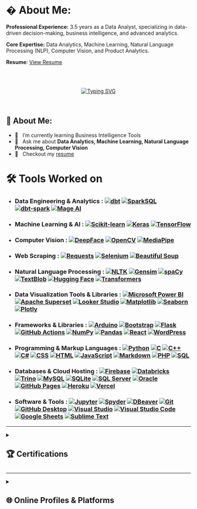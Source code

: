 # � About Me:

**Professional Experience:** 3.5 years as a Data Analyst, specializing in data-driven decision-making, business intelligence, and advanced analytics.

**Core Expertise:** Data Analytics, Machine Learning, Natural Language Processing (NLP), Computer Vision, and Product Analytics.

**Resume**: [View Resume]()



<br/>
<br/>

<p align="center">
<a href="https://git.io/typing-svg"><img src="https://readme-typing-svg.demolab.com?font=Fira+Code&weight=500&size=21&pause=1000&color=C007F7&width=440&height=45&lines=Data+Science+Enthusiast+;Always+learning+new+things;Data+Analytics%2C+Machine+Learning;Natural+Language+Processing;Business+Intelligence;Product+Analytics%2C+Computer+Vision;Behavioural analysis" alt="Typing SVG" /></a>
</p>




<br/>

## 🧐 About Me:

- 🌱 &nbsp; I’m currently learning Business Intelligence Tools
- 💬 &nbsp; Ask me about **Data Analytics, Machine Learning, Natural Language Processing, Computer Vision**
- 📝 &nbsp; Checkout my [resume](https://drive.google.com/file/d/1Z4oYJ1TcU3u6SA_lfAzfhPhhUOQqAgJH/view?usp=sharing)


# 🛠️ Tools Worked on

- ### Data Engineering & Analytics : <a href="#"><img alt="dbt" src="https://img.shields.io/badge/dbt-FF471A.svg?logo=dbt&logoColor=white&logoWidth=10"></a>  <a href="#"><img alt="SparkSQL" src="https://img.shields.io/badge/SparkSQL-FFCC00.svg?logo=apache-spark&logoColor=black&style=flat-square&logoWidth=10"></a>  <a href="#"><img alt="dbt-spark" src="https://img.shields.io/badge/dbt--spark-F25C54.svg?logo=dbt&logoColor=white&logoWidth=10"></a>  <a href="#"><img alt="Mage AI" src="https://img.shields.io/badge/Mage%20AI-FF0066.svg?logoColor=white&logoWidth=10"></a>

- ### Machine Learning & AI : <a href="#"><img alt="Scikit-learn" src="https://img.shields.io/badge/Scikit--learn-F7931E?logo=scikit-learn&logoColor=white&logoWidth=10"></a>   <a href="#"><img alt="Keras" src="https://img.shields.io/badge/Keras-D00000?logo=Keras&logoColor=white&logoWidth=10"></a>  <a href="#"><img alt="TensorFlow" src="https://img.shields.io/badge/TensorFlow-FF6F00?logo=TensorFlow&logoColor=white&logoWidth=10"></a>

- ### Computer Vision :  <a href="#"><img alt="DeepFace" src="https://img.shields.io/badge/DeepFace-6A1B9A?Color=white&labelColor=3E0B6A&padding=10"></a> <a href="#"><img alt="OpenCV" src="https://img.shields.io/badge/OpenCV-007ACC?&logo=opencv&logoColor=white&labelColor=004B8D&padding=10"></a> <a href="#"><img alt="MediaPipe" src="https://img.shields.io/badge/MediaPipe-FF5722?&logoColor=white&labelColor=C41C00&padding=10"></a>

- ### Web Scraping  : <a href="#"><img alt="Requests" src="https://img.shields.io/badge/Requests-007ACC?logo=python&logoColor=white"></a> <a href="#"><img alt="Selenium" src="https://img.shields.io/badge/Selenium-43B02A?logo=selenium&logoColor=white"></a> <a href="#"><img alt="Beautiful Soup" src="https://img.shields.io/badge/BeautifulSoup-FFD43B?logo=python&logoColor=black"></a>
  
- ### Natural Language Processing : <a href="#"><img alt="NLTK" src="https://img.shields.io/badge/NLTK-005A9C?logo=python&logoColor=white"></a> <a href="#"><img alt="Gensim" src="https://img.shields.io/badge/Gensim-FFA500?logo=gensim&logoColor=white"></a> <a href="#"><img alt="spaCy" src="https://img.shields.io/badge/spaCy-8A2BE2?logo=spaCy&logoColor=white"></a> <a href="#"><img alt="TextBlob" src="https://img.shields.io/badge/TextBlob-FF1493?logo=python&logoColor=white"></a> <a href="#"><img alt="Hugging Face" src="https://img.shields.io/badge/Hugging%20Face-FFCC00?logo=huggingface&logoColor=black"></a> <a href="#"><img alt="Transformers" src="https://img.shields.io/badge/Transformers-4A90E2?logo=pytorch&logoColor=white"></a>

- ### Data Visualization Tools & Libraries : <a href="#"><img alt="Microsoft Power BI" src="https://img.shields.io/badge/Power%20BI-F2C811?logo=Power%20BI&logoColor=black"></a> <a href="#"><img alt="Apache Superset" src="https://img.shields.io/badge/Apache%20Superset-AA007A?logo=apache&logoColor=white"></a> <a href="#"><img alt="Looker Studio" src="https://img.shields.io/badge/Looker%20Studio-7D00FF?logo=looker&logoColor=white"></a> <a href="#"><img alt="Matplotlib" src="https://img.shields.io/badge/Matplotlib-298D46?logo=python&logoColor=white"></a> <a href="#"><img alt="Seaborn" src="https://img.shields.io/badge/Seaborn-7D4698?logo=python&logoColor=white"></a> <a href="#"><img alt="Plotly" src="https://img.shields.io/badge/Plotly-3F4F75?logo=plotly&logoColor=white"></a>
<!--   <a href="#"><img alt="Tableau" src="https://img.shields.io/badge/Tableau-E97627?logo=Tableau&logoColor=white"></a> --> 

- ### Frameworks & Libraries : <a href="#"><img alt="Arduino" src="https://img.shields.io/badge/Arduino-00979D?logo=Arduino&logoColor=white"></a> <a href="#"><img alt="Bootstrap" src="https://img.shields.io/badge/Bootstrap-7952B3?logo=bootstrap&logoColor=white"></a> <a href="#"><img alt="Flask" src="https://img.shields.io/badge/Flask-000000?logo=flask&logoColor=white"></a> <a href="#"><img alt="GitHub Actions" src="https://img.shields.io/badge/GitHub%20Actions-2671E5?logo=githubactions&logoColor=white"></a> <a href="#"><img alt="NumPy" src="https://img.shields.io/badge/NumPy-013243?logo=numpy&logoColor=white"></a> <a href="#"><img alt="Pandas" src="https://img.shields.io/badge/Pandas-150458?logo=pandas&logoColor=white"></a> <a href="#"><img alt="React" src="https://img.shields.io/badge/React-20232A?logo=react&logoColor=61DAFB"></a> <a href="#"><img alt="WordPress" src="https://img.shields.io/badge/WordPress-21759B?logo=wordpress&logoColor=white"></a>

- ### Programming & Markup Languages : <a href="#"><img alt="Python" src="https://img.shields.io/badge/Python-3776AB?logo=python&logoColor=white"></a> <a href="#"><img alt="C" src="https://custom-icon-badges.demolab.com/badge/C-03599C?logo=c-in-hexagon&logoColor=white"></a> <a href="#"><img alt="C++" src="https://custom-icon-badges.demolab.com/badge/C++-9C033A?logo=cpp2&logoColor=white"></a> <a href="#"><img alt="C#" src="https://custom-icon-badges.demolab.com/badge/C%23-68217A?logo=cs2&logoColor=white"></a> <a href="#"><img alt="CSS" src="https://img.shields.io/badge/CSS-1572B6?logo=css3&logoColor=white"></a> <a href="#"><img alt="HTML" src="https://img.shields.io/badge/HTML-E34F26?logo=html5&logoColor=white"></a> <a href="#"> <a href="#"><img alt="JavaScript" src="https://img.shields.io/badge/JavaScript-F7DF1E?logo=javascript&logoColor=black"></a> <a href="#"><img alt="Markdown" src="https://img.shields.io/badge/Markdown-000000?logo=markdown&logoColor=white"></a> <a href="#"><img alt="PHP" src="https://img.shields.io/badge/PHP-777BB4?logo=php&logoColor=white"></a> <a href="#"><img alt="SQL" src="https://custom-icon-badges.demolab.com/badge/SQL-025E8C?logo=database&logoColor=white"></a>

- ### Databases & Cloud Hosting  : <a href="#"><img alt="Firebase" src="https://img.shields.io/badge/Firebase-FFCA28?logo=firebase&logoColor=black"></a>  <a href="#"><img alt="Databricks" src="https://img.shields.io/badge/Databricks-FF007A?logo=databricks&logoColor=white"></a> <a href="#"><img alt="Trino" src="https://img.shields.io/badge/Trino-000080?logo=trino&logoColor=white"></a> <a href="#"><img alt="MySQL" src="https://img.shields.io/badge/MySQL-005C84?logo=mysql&logoColor=white"></a> <a href="#"><img alt="SQLite" src ="https://img.shields.io/badge/SQLite-07405E?logo=sqlite&logoColor=white"></a> <a href="#"><img alt="SQL Server" src="https://img.shields.io/badge/SQL%20Server-CC2927?logo=microsoft%20sql%20server&logoColor=white"></a> <a href="#"><img alt="Oracle" src ="https://img.shields.io/badge/Oracle-F00000?logo=oracle&logoColor=white"></a> <a href="#"><img alt="GitHub Pages" src="https://img.shields.io/badge/GitHub%20Pages-327FC7?logo=github&logoColor=white"></a> <a href="#"><img alt="Heroku" src="https://img.shields.io/badge/Heroku-430098?logo=heroku&logoColor=white"></a> <a href="#"><img alt="Vercel" src="https://img.shields.io/badge/Vercel-000000?logo=vercel&logoColor=white"></a>
  
- ### Software & Tools : <a href="#"><img alt="Jupyter" src="https://img.shields.io/badge/Jupyter-F37626?logo=jupyter&logoColor=white"></a> <a href="#"><img alt="Spyder" src="https://img.shields.io/badge/Spyder-9013FE?logo=spyder-ide&logoColor=white"></a> <a href="#"><img alt="DBeaver" src="https://img.shields.io/badge/DBeaver-37256B?logo=dbeaver&logoColor=white"></a> <a href="#"><img alt="Git" src="https://img.shields.io/badge/Git-F05033?logo=git&logoColor=white"></a> <a href="#"><img alt="GitHub Desktop" src="https://img.shields.io/badge/GitHub%20Desktop-8034A9?logo=github&logoColor=white"></a> <a href="#"><img alt="Visual Studio" src="https://img.shields.io/badge/Visual%20Studio-5C2D91?logo=visual-studio&logoColor=white"></a> <a href="#"><img alt="Visual Studio Code" src="https://img.shields.io/badge/VS%20Code-0078d7?logo=visual-studio-code&logoColor=white"></a> <a href="#"><img alt="Google Sheets" src="https://img.shields.io/badge/Google%20Sheets-34A853?logo=google-sheets&logoColor=white"></a> <a href="#"><img alt="Sublime Text" src="https://img.shields.io/badge/Sublime%20Text-FF9800?logo=sublime-text&logoColor=black"></a>

--- 

<details>
<summary><h2>🏆 Certifications</h2></summary>

#### 📜 Professional Certifications  
- [AI for Everyone](https://coursera.org/share/14973b60d5475ceb15b3e94cf742f73f)  
- [Working with BigQuery](https://coursera.org/share/c1e4635f269bc98d47c382a570c74871)  
- [Marketing Analytics Dashboard in Data Studio](https://www.coursera.org/account/accomplishments/verify/GGRYKD2V3XB3)  

#### 📊 Data Science & AI  
- [Data Science with Python](https://github.com/HanifaElahi/Certificates/blob/main/Data%20Science%20with%20Python.pdf)  
- [Data Science Foundations](https://olympus.mygreatlearning.com/courses/13680/certificate)  
- [Cleaning Data with Generative AI](https://github.com/HanifaElahi/Certificates/blob/main/Cleaning%20Data%20with%20Generative%20AI.pdf)  
- [Large Language Models (LLMs) Concepts](https://github.com/HanifaElahi/Certificates/blob/main/Large%20Language%20Models%20(LLMs)%20Concepts%20certificate.pdf)  

#### 🛠️ Databases & Strategy  
- [Neo4j Overview](https://github.com/HanifaElahi/Certificates/blob/main/neo4j_Certificate_1.pdf)  
- [Building a Go-To-Market Strategy](https://github.com/HanifaElahi/Certificates/blob/main/Building%20a%20Go-To-Market%20Strategy.pdf)  

#### 💻 Programming Languages  
- [SQL (Basic)](https://www.hackerrank.com/certificates/6cbcdd3b0549)  
- [SQL (Intermediate)](https://www.hackerrank.com/certificates/f9ffaeb5dc17)  
- [SQL (Advanced)](https://www.hackerrank.com/certificates/1fd42deaac89)  
- [Python (Basic)](https://www.hackerrank.com/certificates/d6679de301f0)  

</details>

--- 

<details>
<summary><h2>🌐 Online Profiles & Platforms</h2></summary>

<p align="center">
      <a href="https://linkedin.com/in/hanifa-elahi-98570a197/"><img alt="LinkedIn" src="https://img.shields.io/badge/linkedin-%230077B5.svg?style=for-the-badge&logo=linkedin&logoColor=white"></a>
      <a href="https://www.hackerrank.com/hanifa_elahi"><img alt="kaggle" src="https://img.shields.io/badge/-Hackerrank-2EC866?style=for-the-badge&logo=HackerRank&logoColor=white"></a>
      <a href="https://kaggle.com/hanifaelahi"><img alt="kaggle" src="https://img.shields.io/badge/Kaggle-4A154B?style=for-the-badge&logo=kaggle&logoColor=white"></a>
      <a href="https://replit.com/@HanifaElahi?path="><img alt="kaggle" src="https://img.shields.io/badge/Replit-%23F7A41D?style=for-the-badge&logo=Replit&logoColor=white"></a>
</p>

</details>



